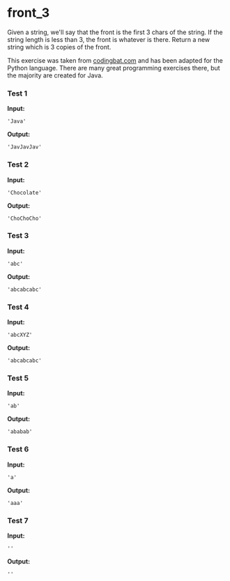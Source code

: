 # front_3




Given a string, we'll say that the front is the first 3 chars of the string. If the string length is less than 3, the front is whatever is there. Return a new string which is 3 copies of the front.

This exercise was taken from [codingbat.com](https://codingbat.com/prob/p136351) and has been adapted for the Python language. There are many great programming exercises there, but the majority are created for Java.






### Test 1
**Input:**
```
'Java'
```
**Output:**
```
'JavJavJav'
```
### Test 2
**Input:**
```
'Chocolate'
```
**Output:**
```
'ChoChoCho'
```
### Test 3
**Input:**
```
'abc'
```
**Output:**
```
'abcabcabc'
```
### Test 4
**Input:**
```
'abcXYZ'
```
**Output:**
```
'abcabcabc'
```
### Test 5
**Input:**
```
'ab'
```
**Output:**
```
'ababab'
```
### Test 6
**Input:**
```
'a'
```
**Output:**
```
'aaa'
```
### Test 7
**Input:**
```
''
```
**Output:**
```
''
```

